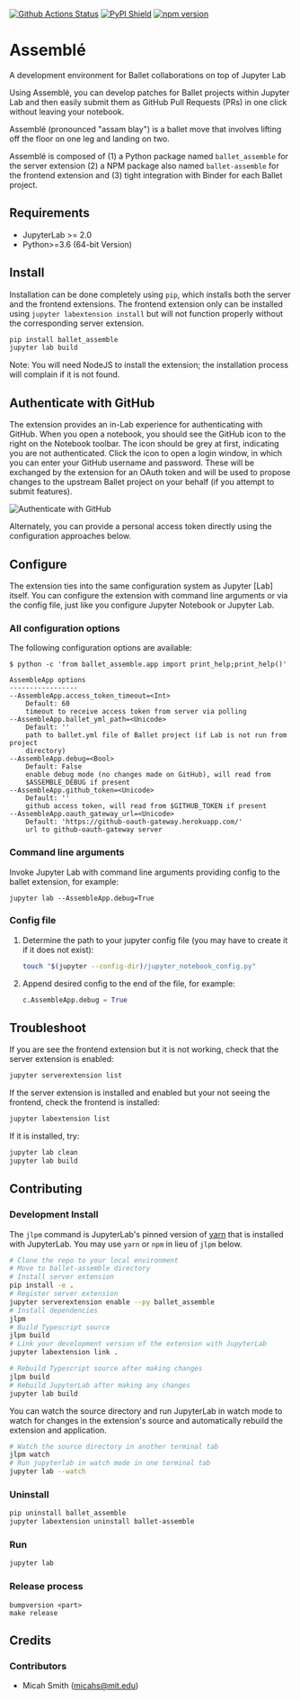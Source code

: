 [![Github Actions Status](https://github.com/ballet/ballet-assemble/workflows/Main/badge.svg)](https://github.com/ballet/ballet-assemble/actions)
[![PyPI Shield](https://img.shields.io/pypi/v/ballet_assemble.svg)](https://pypi.org/project/ballet_assemble)
[![npm version](https://img.shields.io/npm/v/ballet-assemble)](https://www.npmjs.com/package/ballet-assemble)

# Assemblé

A development environment for Ballet collaborations on top of Jupyter Lab

Using Assemblé, you can develop patches for Ballet projects within Jupyter
Lab and then easily submit them as GitHub Pull Requests (PRs) in one click
without leaving your notebook.

Assemblé (pronounced "assam blay") is a ballet move that involves lifting
off the floor on one leg and landing on two.

Assemblé is composed of (1) a Python package named `ballet_assemble` for the
server extension (2) a NPM package also named `ballet-assemble` for the
frontend extension and (3) tight integration with Binder for each Ballet
project.

## Requirements

- JupyterLab >= 2.0
- Python>=3.6 (64-bit Version)

## Install

Installation can be done completely using `pip`, which installs both the
server and the frontend extensions. The frontend extension only can be
installed using `jupyter labextension install` but will not function properly
without the corresponding server extension.

```bash
pip install ballet_assemble
jupyter lab build
```

Note: You will need NodeJS to install the extension; the installation process
will complain if it is not found.

## Authenticate with GitHub

The extension provides an in-Lab experience for authenticating
with GitHub. When you open a notebook, you should see the GitHub icon to the
right on the Notebook toolbar. The icon should be grey at first, indicating
you are not authenticated. Click the icon to open a login window, in which
you can enter your GitHub username and password. These will be exchanged by
the extension for an OAuth token and will be used to propose changes to the
upstream Ballet project on your behalf (if you attempt to submit features).

![Authenticate with GitHub](docs/_static/auth_with_github_anon.gif)

Alternately, you can provide a personal access token directly using the
configuration approaches below.

## Configure

The extension ties into the same configuration system as Jupyter [Lab] itself.
You can configure the extension with command line arguments or via the
config file, just like you configure Jupyter Notebook or Jupyter Lab.

### All configuration options

The following configuration options are available:

```
$ python -c 'from ballet_assemble.app import print_help;print_help()'

AssembleApp options
-----------------
--AssembleApp.access_token_timeout=<Int>
    Default: 60
    timeout to receive access token from server via polling
--AssembleApp.ballet_yml_path=<Unicode>
    Default: ''
    path to ballet.yml file of Ballet project (if Lab is not run from project
    directory)
--AssembleApp.debug=<Bool>
    Default: False
    enable debug mode (no changes made on GitHub), will read from
    $ASSEMBLE_DEBUG if present
--AssembleApp.github_token=<Unicode>
    Default: ''
    github access token, will read from $GITHUB_TOKEN if present
--AssembleApp.oauth_gateway_url=<Unicode>
    Default: 'https://github-oauth-gateway.herokuapp.com/'
    url to github-oauth-gateway server
```

### Command line arguments

Invoke Jupyter Lab with command line arguments providing config to the ballet
extension, for example:

```
jupyter lab --AssembleApp.debug=True
```

### Config file

1. Determine the path to your jupyter config file (you may have to create it
if it does not exist):

    ```bash
    touch "$(jupyter --config-dir)/jupyter_notebook_config.py"
    ```

2. Append desired config to the end of the file, for example:

    ```python
    c.AssembleApp.debug = True
    ```

## Troubleshoot

If you are see the frontend extension but it is not working, check
that the server extension is enabled:

```bash
jupyter serverextension list
```

If the server extension is installed and enabled but your not seeing
the frontend, check the frontend is installed:

```bash
jupyter labextension list
```

If it is installed, try:

```bash
jupyter lab clean
jupyter lab build
```

## Contributing

### Development Install

The `jlpm` command is JupyterLab's pinned version of
[yarn](https://yarnpkg.com/) that is installed with JupyterLab. You may use
`yarn` or `npm` in lieu of `jlpm` below.

```bash
# Clone the repo to your local environment
# Move to ballet-assemble directory
# Install server extension
pip install -e .
# Register server extension
jupyter serverextension enable --py ballet_assemble
# Install dependencies
jlpm
# Build Typescript source
jlpm build
# Link your development version of the extension with JupyterLab
jupyter labextension link .

# Rebuild Typescript source after making changes
jlpm build
# Rebuild JupyterLab after making any changes
jupyter lab build
```

You can watch the source directory and run JupyterLab in watch mode to watch for changes in the extension's source and automatically rebuild the extension and application.

```bash
# Watch the source directory in another terminal tab
jlpm watch
# Run jupyterlab in watch mode in one terminal tab
jupyter lab --watch
```

### Uninstall

```bash
pip uninstall ballet_assemble
jupyter labextension uninstall ballet-assemble
```

### Run
```bash
jupyter lab
```

### Release process

```
bumpversion <part>
make release
```

## Credits

### Contributors

- Micah Smith (<micahs@mit.edu>)
